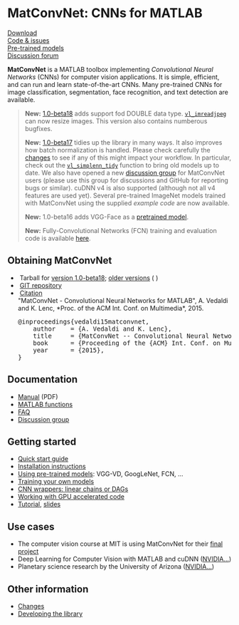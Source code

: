 # MatConvNet: CNNs for MATLAB

<div class="row" style="white-space: nowrap;">
<div class="col-sm-3">
<a href="download/matconvnet-1.0-beta18.tar.gz">
<div class="menuicon"><span class="fa fa-download fa-2x"></span></div>
Download</a>
</div>
<div class="col-sm-3">
<a href="http://www.github.com/vlfeat/matconvnet.git">
<div class="menuicon"><span class="fa fa-github fa-2x"></span></div>
Code &amp; issues</a>
</div>
<div class="col-sm-3">
<a href="pretrained/">
<div class="menuicon"><span class="fa fa-cubes fa-2x"></span></div>
Pre-trained models
</a>
</div>
<div class="col-sm-3">
<a href="https://groups.google.com/d/forum/matconvnet">
<div class="menuicon"><span class="fa fa-comments fa-2x"></span></div>
Discussion forum
</a>
</div>
</div>

**MatConvNet** is a MATLAB toolbox implementing *Convolutional Neural
Networks* (CNNs) for computer vision applications. It is simple,
efficient, and can run and learn state-of-the-art CNNs. Many
pre-trained CNNs for image classification, segmentation, face
recognition, and text detection are available.

> **New:** [1.0-beta18](about.md#changes) adds support fod DOUBLE data
> type. [`vl_imreadjpeg`](mfiles/vl_imreadjpeg.md) can now resize
> images. This version also contains numberous bugfixes.
>
> **New:** [1.0-beta17](about.md#changes) tidies up the library in
> many ways. It also improves how batch normalization is
> handled. Please check carefully the [changes](about.md#changes) to
> see if any of this might impact your workflow. In particular, check
> out the [`vl_simplenn_tidy`](mfiles/simplenn/vl_simplenn_tidy.md)
> function to bring old models up to date. We also have opened a new
> [discussion group](https://groups.google.com/d/forum/matconvnet) for
> MatConvNet users (please use this group for discussions and GitHub
> for reporting bugs or similar). cuDNN v4 is also supported (although
> not all v4 features are used yet). Several pre-trained ImageNet models
> trained with MatConvNet using the supplied *example code* are now
> available.
>
> **New:** 1.0-beta16 adds VGG-Face as a [pretrained model](pretrained.md).
>
> **New:** Fully-Convolutional Networks (FCN) training and evaluation
> code is available
> [here](https://github.com/vlfeat/matconvnet-fcn).

## Obtaining MatConvNet
- <span class="fa fa-file-archive-o"></span>&nbsp;Tarball for [version 1.0-beta18](download/matconvnet-1.0-beta18.tar.gz); [older versions](download/) (<span class="fa fa-apple"/> <span class="fa fa-windows"/> <span class="fa fa-linux"/>)
- <span class="fa fa-github"></span>&nbsp;[GIT repository](http://www.github.com/vlfeat/matconvnet.git)
- <span class="fa fa-pencil-square-o"></span>&nbsp;<a href="javascript:void(0);"
  onclick="toggle_visibility('citation');">Citation</a>
  <div class="shy" id="citation">
  "MatConvNet - Convolutional Neural Networks for MATLAB", A. Vedaldi
  and K. Lenc, *Proc. of the ACM Int. Conf. on Multimedia*, 2015.
  <pre>
  @inproceedings{vedaldi15matconvnet,
      author    = {A. Vedaldi and K. Lenc},
      title     = {MatConvNet -- Convolutional Neural Networks for MATLAB},
      book      = {Proceeding of the {ACM} Int. Conf. on Multimedia}
      year      = {2015},
  }</pre>
  </div>

## Documentation
- <span class="fa fa-book"></span> [Manual](matconvnet-manual.pdf) (PDF)
- <span class="fa fa-puzzle-piece"></span> [MATLAB functions](functions.md)
- <span class="fa fa-question-circle"></span> [FAQ](faq.md)
- <span class="fa fa-comments"></span> [Discussion group](https://groups.google.com/d/forum/matconvnet)

## Getting started
- [Quick start guide](quick.md)
- [Installation instructions](install.md)
- [Using pre-trained models](pretrained.md): VGG-VD, GoogLeNet, FCN, ...
- [Training your own models](training.md)
- [CNN wrappers: linear chains or DAGs](wrappers.md)
- [Working with GPU accelerated code](gpu.md)
- [Tutorial](http://www.robots.ox.ac.uk/~vgg/practicals/cnn/index.html),
  [slides](http://www.robots.ox.ac.uk/~vedaldi/assets/teach/2015/vedaldi15aims-bigdata-lecture-4-deep-learning-handout.pdf)

## Use cases
- The computer vision course at MIT is using MatConvNet for their [final project](http://6.869.csail.mit.edu/fa15/project.html)
- Deep Learning for Computer Vision with MATLAB and cuDNN ([NVIDIA...](http://devblogs.nvidia.com/parallelforall/deep-learning-for-computer-vision-with-matlab-and-cudnn/))
- Planetary science research by the  University of Arizona ([NVIDIA...](http://devblogs.nvidia.com/parallelforall/deep-learning-image-understanding-planetary-science/))

## Other information
- [Changes](about/#changes)
- [Developing the library](developers.md)


